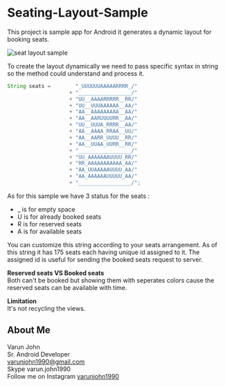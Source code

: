 # Seating-Layout-Sample

This project is sample app for Android it generates a dynamic layout for booking seats.


![seat layout sample](https://user-images.githubusercontent.com/24667361/43626651-787094d2-9710-11e8-97c2-0ceb4db5b719.gif)

To create the layout dynamically we need to pass specific syntax in string so the method could understand and process it. 

```java
String seats =        "_UUUUUUAAAAARRRR_/"
                    + "_________________/"
                    + "UU__AAAARRRRR__RR/"
                    + "UU__UUUAAAAAA__AA/"
                    + "AA__AAAAAAAAA__AA/"
                    + "AA__AARUUUURR__AA/"
                    + "UU__UUUA_RRRR__AA/"
                    + "AA__AAAA_RRAA__UU/"
                    + "AA__AARR_UUUU__RR/"
                    + "AA__UUAA_UURR__RR/"
                    + "_________________/"
                    + "UU_AAAAAAAUUUU_RR/"
                    + "RR_AAAAAAAAAAA_AA/"
                    + "AA_UUAAAAAUUUU_AA/"
                    + "AA_AAAAAAUUUUU_AA/"
                    + "_________________/";
```
As for this sample we have 3 status for the seats :<br />
* _ is for empty space<br />
* U is for already booked seats<br />
* R is for reserved seats<br />
* A is for available seats<br />

You can customize this string according to your seats arrangement. As of this string it has 175 seats each having unique id assigned to it. The assigned id is useful for sending the booked seats request to server. 

**Reserved seats VS Booked seats**<br />
Both can't be booked but showing them with seperates colors cause the reserved seats can be available with time.

**Limitation**<br />
It's not recycling the views.

## About Me

Varun John<br />
Sr. Android Developer<br />
varunjohn1990@gmail.com<br />
Skype varun.john1990<br />
Follow me on Instagram [varunjohn1990](https://www.instagram.com/varun.john.1990/)<br />
